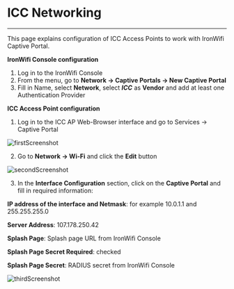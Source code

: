 # **ICC Networking**

---

This page explains configuration of ICC Access Points to work with IronWifi Captive Portal.

**IronWifi Console configuration**

1. Log in to the IronWifi Console
2. From the menu, go to **Network -> Captive Portals -> New Captive Portal**
3. Fill in Name, select **Network**, select **_ICC_** as **Vendor** and add at least one Authentication Provider

**ICC Access Point configuration**

1. Log in to the ICC AP Web-Browser interface and go to Services -> Captive Portal

![firstScreenshot](https://raw.githubusercontent.com/IronWifi/docs/master/configuration-guides/ICC_Networking/ICC.png)

2. Go to **Network -> Wi-Fi** and click the **Edit** button

![secondScreenshot](https://raw.githubusercontent.com/IronWifi/docs/master/configuration-guides/ICC_Networking/ICC2.png)

3. In the **Interface Configuration** section, click on the **Captive Portal** and fill in required information:

**IP address of the interface and Netmask**: for example 10.0.1.1 and 255.255.255.0

**Server Address**: 107.178.250.42

**Splash Page**: Splash page URL from IronWifi Console

**Splash Page Secret Required**: checked

**Splash Page Secret**: RADIUS secret from IronWifi Console

![thirdScreenshot](https://raw.githubusercontent.com/IronWifi/docs/master/configuration-guides/ICC_Networking/ICC3.png)
